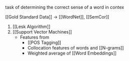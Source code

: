 task of determining the correct sense of a word in contex

[[Gold Standard Data]] → [[WordNet]], [[SemCor]]

1. [[Lesk Algorithm]]
2. [[Support Vector Machines]]
	- Features from 
		- [[POS Tagging]]
		- Collocation features of words and [[N-grams]]
		- Weighted average of [[Word Embeddings]]
